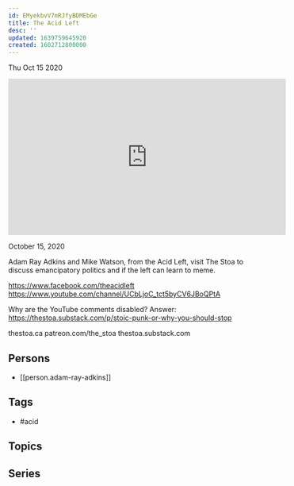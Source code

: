 ```yaml
---
id: EMyekbvV7mRJfyBDMEbGe
title: The Acid Left
desc: ''
updated: 1639759645920
created: 1602712800000
---
```





Thu Oct 15 2020

<iframe width="560" height="315" src="https://www.youtube.com/embed/b7qcfQaMl5E" title="The Acid Left w/ Adam Ray Adkins" frameborder="0" allow="accelerometer; autoplay; clipboard-write; encrypted-media; gyroscope; picture-in-picture" allowfullscreen ></iframe>

October 15, 2020

Adam Ray Adkins and Mike Watson, from the Acid Left, visit The Stoa to discuss emancipatory politics and if the left can learn to meme.

https://www.facebook.com/theacidleft
https://www.youtube.com/channel/UCbLjoC_tct5byCV6JBoQPtA

Why are the YouTube comments disabled? Answer: https://thestoa.substack.com/p/stoic-punk-or-why-you-should-stop

thestoa.ca
patreon.com/the_stoa
thestoa.substack.com

## Persons

- [[person.adam-ray-adkins]]

## Tags

- #acid

## Topics



## Series



